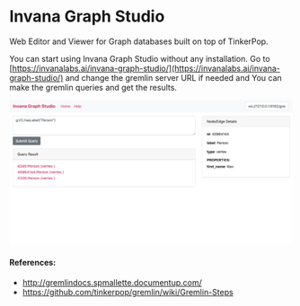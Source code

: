 # Invana Graph Studio

Web Editor and Viewer for Graph databases built on top of TinkerPop.

You can start using Invana Graph Studio without any installation. Go to
[https://invanalabs.ai/invana-graph-studio/](https://invanalabs.ai/invana-graph-studio/) and change
the gremlin server URL if needed and You can make the gremlin queries and get the results.


![Screen shot](./docs/screenshot-1.png)


#### References:

- http://gremlindocs.spmallette.documentup.com/
- https://github.com/tinkerpop/gremlin/wiki/Gremlin-Steps